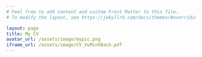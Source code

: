 ```yaml
---
# Feel free to add content and custom Front Matter to this file.
# To modify the layout, see https://jekyllrb.com/docs/themes/#overriding-theme-defaults

layout: page
title: My CV
avatar_url: /assets/image/mypic.png
iframe_url: /assets/image/CV_VuMinhBach.pdf
---
```

